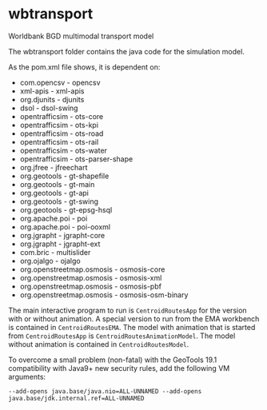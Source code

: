 # wbtransport
Worldbank BGD multimodal transport model

The wbtransport folder contains the java code for the simulation model.

As the pom.xml file shows, it is dependent on:
- com.opencsv - opencsv 
- xml-apis - xml-apis
- org.djunits - djunits 
- dsol - dsol-swing 
- opentrafficsim - ots-core
- opentrafficsim - ots-kpi 
- opentrafficsim - ots-road 
- opentrafficsim - ots-rail 
- opentrafficsim - ots-water
- opentrafficsim - ots-parser-shape 
- org.jfree - jfreechart 
- org.geotools - gt-shapefile 
- org.geotools - gt-main 
- org.geotools - gt-api 
- org.geotools - gt-swing 
- org.geotools - gt-epsg-hsql 
- org.apache.poi - poi 
- org.apache.poi - poi-ooxml
- org.jgrapht - jgrapht-core 
- org.jgrapht - jgrapht-ext 
- com.bric - multislider
- org.ojalgo - ojalgo 
- org.openstreetmap.osmosis - osmosis-core 
- org.openstreetmap.osmosis - osmosis-xml 
- org.openstreetmap.osmosis - osmosis-pbf
- org.openstreetmap.osmosis - osmosis-osm-binary 

The main interactive program to run is `CentroidRoutesApp` for the version with or without animation. A special version to run from the EMA workbench is contained in `CentroidRoutesEMA`. The model with animation that is started from `CentroidRoutesApp` is `CentroidRoutesAnimationModel`. The model without animation is contained in `CentroidRoutesModel`. 

To overcome a small problem (non-fatal) with the GeoTools 19.1 compatibility with Java9+ new security rules, add the following VM arguments:

```
--add-opens java.base/java.nio=ALL-UNNAMED --add-opens java.base/jdk.internal.ref=ALL-UNNAMED
```

